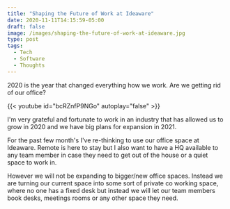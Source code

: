 ```yaml
---
title: "Shaping the Future of Work at Ideaware"
date: 2020-11-11T14:15:59-05:00
draft: false
image: /images/shaping-the-future-of-work-at-ideaware.jpg
type: post
tags:
  - Tech
  - Software
  - Thoughts
---
```


2020 is the year that changed everything how we work. Are we getting rid of our office?

<!--more-->

{{< youtube id="bcRZnfP9NGo" autoplay="false" >}}

I'm very grateful and fortunate to work in an industry that has allowed us to grow in 2020 and we have big plans for expansion in 2021.

For the past few month's I've re-thinking to use our office space at Ideaware. Remote is here to stay but I also want to have a HQ available to any team member in case they need to get out of the house or a quiet space to work in.

However we will not be expanding to bigger/new office spaces. Instead we are turning our current space into some sort of private co working space, where no one has a fixed desk but instead we will let our team members book desks, meetings rooms or any other space they need.
